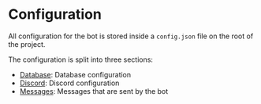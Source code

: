 # Configuration

All configuration for the bot is stored inside a `config.json` file on the root of the project.

The configuration is split into three sections:

* [Database](database): Database configuration
* [Discord](discord): Discord configuration
* [Messages](messages): Messages that are sent by the bot